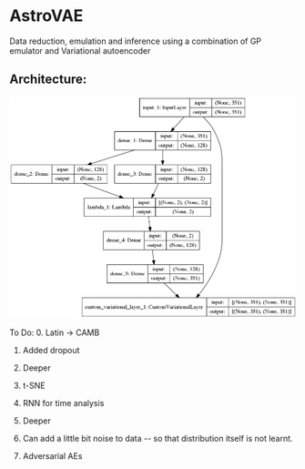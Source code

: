 # AstroVAE
Data reduction, emulation and inference using a combination of GP emulator and Variational autoencoder 

## Architecture: 

![Model](Old/ArchitectureFullAE.png "Full model")

To Do:
0. Latin -> CAMB 

1. Added dropout
2. Deeper

3. t-SNE
4. RNN for time analysis

5. Deeper

6. Can add a little bit noise to data -- so that distribution itself is not learnt.

7. Adversarial AEs




